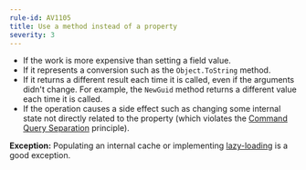```yaml
---
rule-id: AV1105
title: Use a method instead of a property
severity: 3
---
```

- If the work is more expensive than setting a field value. 
- If it represents a conversion such as the `Object.ToString` method.
- If it returns a different result each time it is called, even if the arguments didn't change. For example, the `NewGuid` method returns a different value each time it is called.
- If the operation causes a side effect such as changing some internal state not directly related to the property (which violates the [Command Query Separation](http://martinfowler.com/bliki/CommandQuerySeparation.html) principle). 

**Exception:** Populating an internal cache or implementing [lazy-loading](http://www.martinfowler.com/eaaCatalog/lazyLoad.html) is a good exception.
